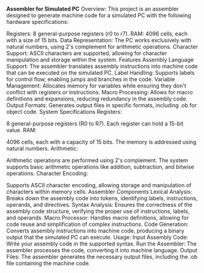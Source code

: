 **Assembler for Simulated PC**
Overview:
This project is an assembler designed to generate machine code for a simulated PC with the following hardware specifications:

Registers: 8 general-purpose registers (r0 to r7).
RAM: 4096 cells, each with a size of 15 bits.
Data Representation: The PC works exclusively with natural numbers, using 2's complement for arithmetic operations.
Character Support: ASCII characters are supported, allowing for character manipulation and storage within the system.
Features
Assembly Language Support: The assembler translates assembly instructions into machine code that can be executed on the simulated PC.
Label Handling: Supports labels for control flow, enabling jumps and branches in the code.
Variable Management: Allocates memory for variables while ensuring they don't conflict with registers or instructions.
Macro Processing: Allows for macro definitions and expansions, reducing redundancy in the assembly code.
Output Formats: Generates output files in specific formats, including .ob for object code.
System Specifications
Registers:

8 general-purpose registers (R0 to R7).
Each register can hold a 15-bit value.
RAM:

4096 cells, each with a capacity of 15 bits.
The memory is addressed using natural numbers.
Arithmetic:

Arithmetic operations are performed using 2's complement.
The system supports basic arithmetic operations like addition, subtraction, and bitwise operations.
Character Encoding:

Supports ASCII character encoding, allowing storage and manipulation of characters within memory cells.
Assembler Components
Lexical Analysis: Breaks down the assembly code into tokens, identifying labels, instructions, operands, and directives.
Syntax Analysis: Ensures the correctness of the assembly code structure, verifying the proper use of instructions, labels, and operands.
Macro Processor: Handles macro definitions, allowing for code reuse and simplification of complex instructions.
Code Generation: Converts assembly instructions into machine code, producing a binary output that the simulated PC can execute.
Usage:
Input Assembly Code: Write your assembly code in the supported syntax.
Run the Assembler: The assembler processes the code, converting it into machine language.
Output Files: The assembler generates the necessary output files, including the .ob file containing the machine code.
